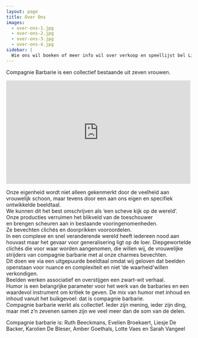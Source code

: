 ```yaml
---
layout: page
title: Over Ons
images:
  - over-ons-1.jpg
  - over-ons-2.jpg
  - over-ons-3.jpg
  - over-ons-4.jpg
sidebar: |
  Wie ons wil boeken of meer info wil over verkoop en speellijst bel Liesje: <a href="tel:+32486903916">+32&nbsp;486&nbsp;90&nbsp;39 16</a> of neem rechtsreeks contact op met Thassos: <a href="tel:+3232350490">+32&nbsp;3&nbsp;235&nbsp;04&nbsp;90</a>.
---
```

<style>
  #main {
    background: #030201 url({{ site.baseurl }}/img/over-ons-background.jpg);
  }

  #content {
    color: #ddd;
  }

  #sidebar {
    color: #ccc;
    border-left: 1px solid #333;
    padding-left: 10px;
  }
</style>
Compagnie Barbarie is een collectief bestaande uit zeven vrouwen.

<iframe src="https://player.vimeo.com/video/107516368?title=0&byline=0&portrait=0" width="500" height="281" frameborder="0" webkitallowfullscreen mozallowfullscreen allowfullscreen></iframe>

Onze eigenheid wordt niet alleen gekenmerkt door de veelheid aan vrouwelijk schoon, maar tevens door een aan ons eigen en specifiek ontwikkelde beeldtaal.<br>
We kunnen dit het best omschrijven als ‘een scheve kijk op de wereld’.<br>
Onze producties verruimen het blikveld van de toeschouwer<br>
en brengen scheuren aan in bestaande vooringenomenheden.<br>
Ze bevechten clichés en doorprikken vooroordelen.<br>
In een complexe en snel veranderende wereld heeft iedereen nood aan houvast maar het gevaar voor generalisering ligt op de loer. Diepgewortelde clichés die voor waar worden aangenomen, die willen wij, de vrouwelijke strijders van compagnie barbarie met al onze charmes bevechten.<br>
Dit doen we via een uitgepuurde beeldtaal omdat wij geloven dat beelden openstaan voor nuance en complexiteit en niet ‘de waarheid'willen verkondigen.<br>
Beelden werken associatief en overstijgen een zwart-wit verhaal.<br>
Humor is een belangrijke parameter voor het werk van de barbaries en een waardevol instrument om kritiek te geven.
De mix van humor met inhoud en inhoud vanuit het buikgevoel: dat is compagnie barbarie.<br>
Compagnie barbarie werkt als collectief. Ieder zijn mening, ieder zijn ding, maar met z’n zevenen samen zijn we veel meer dan de som van de delen.

Compagnie barbarie is:
Ruth Beeckmans, Evelien Broekaert, Liesje De Backer, Karolien De Bleser, Amber Goethals, Lotte Vaes en Sarah Vangeel



